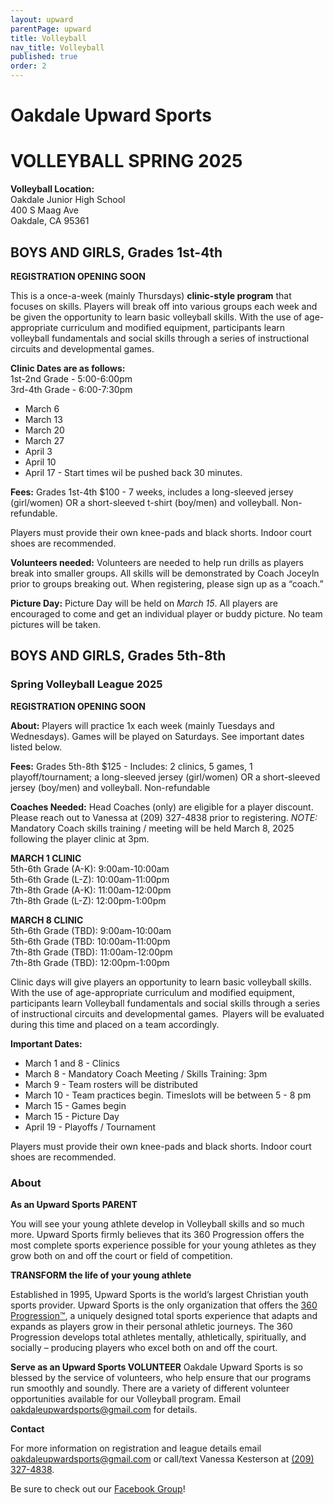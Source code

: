 ```yaml
---
layout: upward
parentPage: upward
title: Volleyball
nav_title: Volleyball
published: true
order: 2
---
```


# Oakdale Upward Sports

# VOLLEYBALL SPRING 2025

**Volleyball Location:**<br>
Oakdale Junior High School<br>
400 S Maag Ave<br>
Oakdale, CA 95361

## BOYS AND GIRLS, Grades 1st-4th

**REGISTRATION OPENING SOON**

This is a once-a-week (mainly Thursdays) **clinic-style program** that focuses on skills. Players will break off into various groups each week and be given the opportunity to learn basic volleyball skills.  With the use of age-appropriate curriculum and modified equipment, participants learn volleyball fundamentals and social skills through a series of instructional circuits and developmental games. 

**Clinic Dates are as follows:**<br>
	1st-2nd Grade - 5:00-6:00pm<br>
	3rd-4th Grade - 6:00-7:30pm
- March 6
- March 13
- March 20
- March 27
- April 3
- April 10
- April 17 - Start times wil be pushed back 30 minutes.


**Fees:** Grades 1st-4th $100  - 7 weeks, includes a long-sleeved jersey (girl/women) OR a short-sleeved t-shirt (boy/men) and volleyball. Non-refundable.

Players must provide their own knee-pads and black shorts. Indoor court shoes are recommended.

**Volunteers needed:**  Volunteers are needed to help run drills as players break into smaller groups.  All skills will be demonstrated by Coach Joceyln prior to groups breaking out.  When registering, please sign up as a “coach.”  

**Picture Day:** Picture Day will be held on _March 15_.  All players are encouraged to come and get an individual player or buddy picture. No team pictures will be taken. 


## BOYS AND GIRLS, Grades 5th-8th

### Spring Volleyball League 2025

**REGISTRATION OPENING SOON**

**About:** Players will practice 1x each week (mainly Tuesdays and Wednesdays). Games will be played on Saturdays.  See important dates listed below.

**Fees:** Grades 5th-8th $125  - Includes: 2 clinics, 5 games, 1 playoff/tournament; a long-sleeved jersey (girl/women) OR a short-sleeved jersey (boy/men) and volleyball. Non-refundable

**Coaches Needed:** Head Coaches (only) are eligible for a player discount. Please reach out to Vanessa at (209) 327-4838 prior to registering.  _NOTE:_ Mandatory Coach skills training / meeting will be held March 8, 2025 following the player clinic at 3pm.

**MARCH 1 CLINIC**<br>
5th-6th Grade (A-K): 9:00am-10:00am<br>
5th-6th Grade (L-Z): 10:00am-11:00pm<br>
7th-8th Grade (A-K): 11:00am-12:00pm<br>
7th-8th Grade (L-Z): 12:00pm-1:00pm

**MARCH 8 CLINIC**<br>
5th-6th Grade (TBD): 9:00am-10:00am<br>
5th-6th Grade (TBD: 10:00am-11:00pm<br>
7th-8th Grade (TBD): 11:00am-12:00pm<br>
7th-8th Grade (TBD): 12:00pm-1:00pm

Clinic days will give players an opportunity to learn basic volleyball skills.  With the use of age-appropriate curriculum and modified equipment, participants learn Volleyball fundamentals and social skills through a series of instructional circuits and developmental games.  Players will be evaluated during this time and placed on a team accordingly.

**Important Dates:**
- March 1 and 8 - Clinics
- March 8  - Mandatory Coach Meeting / Skills Training: 3pm
- March 9 - Team rosters will be distributed
- March 10 - Team practices begin. Timeslots will be between 5 - 8 pm
- March 15 - Games begin
- March 15 - Picture Day
- April 19 - Playoffs / Tournament

Players must provide their own knee-pads and black shorts. Indoor court shoes are recommended.




### About

**As an Upward Sports PARENT**

You will see your young athlete develop in Volleyball skills and so much more. Upward Sports firmly believes that its 360 Progression offers the most complete sports experience possible for your young athletes as they grow both on and off the court or field of competition.

**TRANSFORM the life of your young athlete**

Established in 1995, Upward Sports is the world’s largest Christian youth sports provider. Upward Sports is the only organization that offers the [360 Progression™](https://www.upward.org/about/360progression), a uniquely designed total sports experience that adapts and expands as players grow in their personal athletic journeys. The 360 Progression develops total athletes mentally, athletically, spiritually, and socially – producing players who excel both on and off the court.

**Serve as an Upward Sports VOLUNTEER**
Oakdale Upward Sports is so blessed by the service of volunteers, who help ensure that our programs run smoothly and soundly. There are a variety of different volunteer opportunities available for our Volleyball program. Email [oakdaleupwardsports@gmail.com](mailto:oakdaleupwardsports@gmail.com) for details.

**Contact**

For more information on registration and league details email [oakdaleupwardsports@gmail.com](mailto:oakdaleupwardsports@gmail.com) or call/text Vanessa Kesterson at [(209) 327-4838](tel:+12093274838).

Be sure to check out our [Facebook Group](https://www.facebook.com/groups/190504948346754/)!
